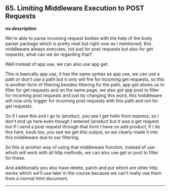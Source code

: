 ## 65. Limiting Middleware Execution to POST Requests

<strong><em>no description</em></strong>

We're able to parse incoming request bodies with the help of the body parser
package which is pretty neat but right now as I mentioned, this middleware
always executes, not just for post requests but also for get requests, what can
we do regarding that? 

Well instead of app use, we can also use app get. 

This is basically app use, it has the same syntax as app use, we can use a path
or don't use a path but it only will fire for incoming get requests, so this is
another form of filtering besides filtering for the path, app get allows us to
filter for get requests and on the same page, we also got app post to filter for
incoming post requests and just by changing this word, this middleware will now
only trigger for incoming post requests with this path and not for get requests.


So if I save this and I go to /product, you see I get hello from express, so I
don't end up here even though I entered /product but it was a get request but if
I send a post request through that form I have on add product, if I do this
here, book too, you see we get this output, so we clearly made it into this
middleware due to our filtering. 

So this is another way of using that middleware function, instead of use which
will work with all http methods, we can also use get or post to filter for
these. 

And additionally you also have delete, patch and put which are other http works
which we'll use later in the course because we can't really use them from a
normal html document. 

---